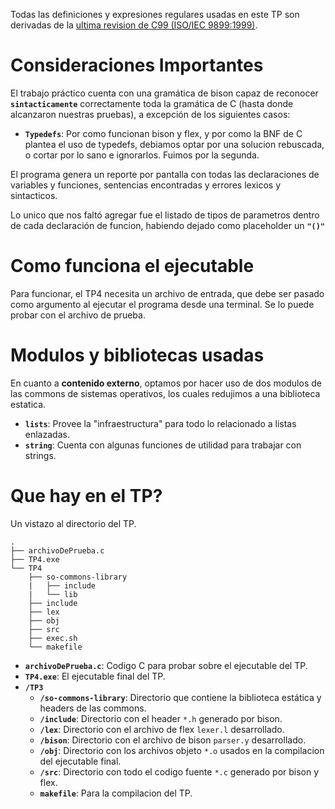Todas las definiciones y expresiones regulares usadas en este TP son derivadas de la [ultima revision de C99 (ISO/IEC 9899:1999)](http://www.open-std.org/JTC1/SC22/WG14/www/docs/n1256.pdf).

# Consideraciones Importantes
El trabajo práctico cuenta con una gramática de bison capaz de reconocer **`sintacticamente`** correctamente toda la gramática de C (hasta donde alcanzaron nuestras pruebas), a excepción de los siguientes casos:
* **`Typedefs`**: Por como funcionan bison y flex, y por como la BNF de C plantea el uso de typedefs, debiamos optar por una solucion rebuscada, o cortar por lo sano e ignorarlos. Fuimos por la segunda.

El programa genera un reporte por pantalla con todas las declaraciones de variables y funciones, sentencias encontradas y errores lexicos y sintacticos.

Lo unico que nos faltó agregar fue el listado de tipos de parametros dentro de cada declaración de funcion, habiendo dejado como placeholder un **`"()"`**

# Como funciona el ejecutable
Para funcionar, el TP4 necesita un archivo de entrada, que debe ser pasado como argumento al ejecutar el programa desde una terminal.
Se lo puede probar con el archivo de prueba.

# Modulos y bibliotecas usadas
En cuanto a **contenido externo**, optamos por hacer uso de dos modulos de las commons de sistemas operativos, los cuales redujimos a una biblioteca estatica.
* **`lists`**: Provee la "infraestructura" para todo lo relacionado a listas enlazadas.
* **`string`**: Cuenta con algunas funciones de utilidad para trabajar con strings.

# Que hay en el TP?
Un vistazo al directorio del TP.
```
.
├── archivoDePrueba.c
├── TP4.exe
└── TP4
    ├── so-commons-library
    |   ├── include
    |   └── lib
    ├── include
    ├── lex
    ├── obj
    ├── src
    ├── exec.sh
    └── makefile
```
* **`archivoDePrueba.c`**: Codigo C para probar sobre el ejecutable del TP.
* **`TP4.exe`**: El ejecutable final del TP.
* **`/TP3`**
    * **`/so-commons-library`**: Directorio que contiene la biblioteca estática y headers de las commons.
    * **`/include`**: Directorio con el header `*.h` generado por bison.
    * **`/lex`**: Directorio con el archivo de flex `lexer.l` desarrollado.
    * **`/bison`**: Directorio con el archivo de bison `parser.y` desarrollado.
    * **`/obj`**: Directorio con los archivos objeto `*.o` usados en la compilacion del ejecutable final.
    * **`/src`**: Directorio con todo el codigo fuente `*.c` generado por bison y flex.
    * **`makefile`**: Para la compilacion del TP.
